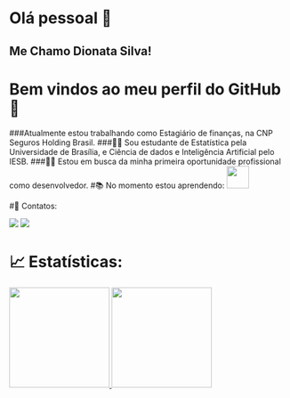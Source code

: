 # Olá pessoal 👋
## Me Chamo Dionata Silva!
# Bem vindos ao meu perfil do GitHub👋
###Atualmente estou trabalhando como Estagiário de finanças, na CNP Seguros Holding Brasil.
###👨‍🎓 Sou estudante de Estatística pela Universidade de Brasília, e Ciência de dados e Inteligência Artificial pelo IESB.
###🧑‍💻 Estou em busca da minha primeira oportunidade profissional como desenvolvedor.
#📚 No momento estou aprendendo:
<img src="https://cdn.jsdelivr.net/gh/devicons/devicon/icons/git/git-original.svg" width="40" height="40"/>

            
#📱 Contatos:
<div>
<a href = "dionata.silva.santos.2018@gmail.com"><img src="https://img.shields.io/badge/Gmail-D14836?style=for-the-badge&logo=gmail&logoColor=white" target="_blank"></a>
<a href="https://www.linkedin.com/in/dionata-silva-158644223/" target="_blank"><img src="https://img.shields.io/badge/-LinkedIn-%230077B5?style=for-the-badge&logo=linkedin&logoColor=white" target="_blank"></a>   
</div>

# 📈 Estatísticas:
<div>
<a href="https://github.com/DionBraz2021">
<img height="180em" src="https://github-readme-stats.vercel.app/api/top-langs/?username=DionBraz2021&layout=compact&langs_count=7&theme=dracula"/>
<img height="180em" src="https://github-readme-stats.vercel.app/api?username=DionBraz2021&show_icons=true&theme=dracula&include_all_commits=true&count_private=true"/>
</div>

